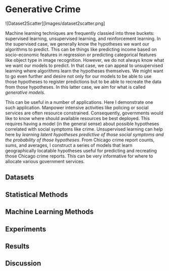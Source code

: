 # Generative Crime

![Dataset2Scatter][Images/dataset2scatter.png]

Machine learning techniques are frequently classied into three buckets:  supervised learning, unsupervised learning, and reinforcement learning.  In the supervised case, we generally know the hypotheses we want our algorithms to predict.  This can be things like predicting income based on socio-economic features in regression or predicting categorical features like object type in image recognition.  However, we do not always know what we want our models to predict.  In that case, we can appeal to unsupervised learning where algorithms learn the hypotheses themselves.  We might want to go even further and desire not only for our models to be able to use those hypotheses to register predictions but to be able to recreate the data from those hypotheses.  In this latter case, we aim for what is called *generative models*.

This can be useful in a number of applications.  Here I demonstrate one such application.  Manpower intensive activities like policing or social services are often resource constrained.  Consequently, governments would like to know where should available resources be best deployed.  This requires having a model (in the general sense) about possible hypotheses correlated with social symptoms like crime.  Unsupervised learning can help here by *learning latent hypotheses predictive of those social symptoms and the probability of those hypotheses*.  From Chicago crime report counts, sums, and averages, I construct a series of models that learn geographically locatable hypotheses useful for predicting and recreating those Chicago crime reports.  This can be very informative for where to allocate various government services.

## Datasets

## Statistical Methods

## Machine Learning Methods

## Experiments

## Results

## Discussion
